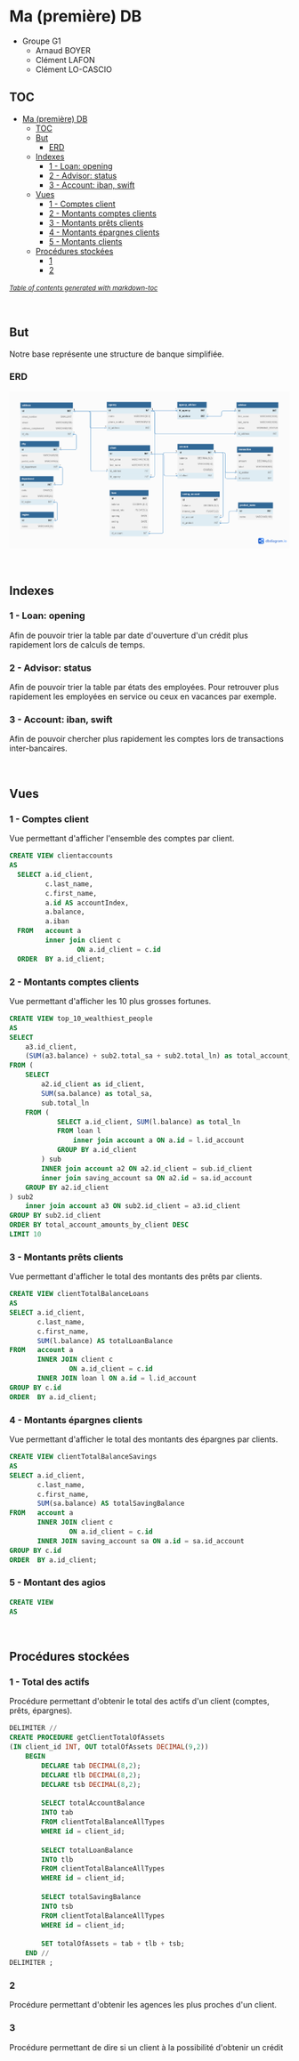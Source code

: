 # Ma (première) DB

- Groupe G1
  - Arnaud BOYER
  - Clément LAFON
  - Clément LO-CASCIO

## TOC

- [Ma (première) DB](#ma--premi-re--db)
  * [TOC](#toc)
  * [But](#but)
    + [ERD](#erd)
  * [Indexes](#indexes)
    + [1 - Loan: opening](#1---loan--opening)
    + [2 - Advisor: status](#2---advisor--status)
    + [3 - Account: iban, swift](#3---account--iban--swift)
  * [Vues](#vues)
    + [1 - Comptes client](#1---comptes-client)
    + [2 - Montants comptes clients](#2---montants-comptes-clients)
    + [3 - Montants prêts clients](#3---montants-pr-ts-clients)
    + [4 - Montants épargnes clients](#4---montants--pargnes-clients)
    + [5 - Montants clients](#5---montants-clients)
  * [Procédures stockées](#proc-dures-stock-es)
    + [1](#1)
    + [2](#2)

<small><i><a href='http://ecotrust-canada.github.io/markdown-toc/'>Table of contents generated with markdown-toc</a></i></small>



<br>


## But

Notre base représente une structure de banque simplifiée.

### ERD
![ERD](erd.png)

<br>

## Indexes

### 1 - Loan: opening

Afin de pouvoir trier la table par date d'ouverture d'un crédit plus rapidement lors de calculs de temps.



### 2 - Advisor: status

Afin de pouvoir trier la table par états des employées. Pour retrouver plus rapidement les employées en service ou ceux en vacances par exemple.



### 3 - Account: iban, swift

Afin de pouvoir chercher plus rapidement les comptes lors de transactions inter-bancaires.

<br>

## Vues 

### 1 - Comptes client

Vue permettant d'afficher l'ensemble des comptes par client.

```sql
CREATE VIEW clientaccounts
AS
  SELECT a.id_client,
         c.last_name,
         c.first_name,
         a.id AS accountIndex,
         a.balance,
         a.iban
  FROM   account a
         inner join client c
                 ON a.id_client = c.id
  ORDER  BY a.id_client; 
```



### 2 - Montants comptes clients

Vue permettant d'afficher les 10 plus grosses fortunes.

```sql
CREATE VIEW top_10_wealthiest_people
AS
SELECT
	a3.id_client,
	(SUM(a3.balance) + sub2.total_sa + sub2.total_ln) as total_account_amounts_by_client
FROM (
	SELECT 
		a2.id_client as id_client,
		SUM(sa.balance) as total_sa,
		sub.total_ln
	FROM (
			SELECT a.id_client, SUM(l.balance) as total_ln
			FROM loan l 
				inner join account a ON a.id = l.id_account
			GROUP BY a.id_client 
		) sub
		INNER join account a2 ON a2.id_client = sub.id_client
		inner join saving_account sa ON a2.id = sa.id_account  
	GROUP BY a2.id_client
) sub2
	inner join account a3 ON sub2.id_client = a3.id_client 
GROUP BY sub2.id_client
ORDER BY total_account_amounts_by_client DESC 
LIMIT 10
```



### 3 - Montants prêts clients

Vue permettant d'afficher le total des montants des prêts par clients.

```sql
CREATE VIEW clientTotalBalanceLoans 
AS
SELECT a.id_client,
       c.last_name,
       c.first_name,
       SUM(l.balance) AS totalLoanBalance
FROM   account a
       INNER JOIN client c
               ON a.id_client = c.id
       INNER JOIN loan l ON a.id = l.id_account 
GROUP BY c.id
ORDER  BY a.id_client;
```



### 4 - Montants épargnes clients

Vue permettant d'afficher le total des montants des épargnes par clients.

```sql
CREATE VIEW clientTotalBalanceSavings
AS
SELECT a.id_client,
       c.last_name,
       c.first_name,
       SUM(sa.balance) AS totalSavingBalance
FROM   account a
       INNER JOIN client c
               ON a.id_client = c.id
       INNER JOIN saving_account sa ON a.id = sa.id_account 
GROUP BY c.id
ORDER  BY a.id_client;
```



### 5 - Montant des agios

```sql
CREATE VIEW 
AS
```



<br>

## Procédures stockées

### 1 - Total des actifs

Procédure permettant d'obtenir le total des actifs d'un client (comptes, prêts, épargnes).

```sql
DELIMITER //
CREATE PROCEDURE getClientTotalOfAssets 
(IN client_id INT, OUT totalOfAssets DECIMAL(9,2))
	BEGIN
		DECLARE tab DECIMAL(8,2);
	    DECLARE tlb DECIMAL(8,2);
	    DECLARE tsb DECIMAL(8,2);
		
		SELECT totalAccountBalance
		INTO tab
		FROM clientTotalBalanceAllTypes
		WHERE id = client_id;
	
		SELECT totalLoanBalance
		INTO tlb
		FROM clientTotalBalanceAllTypes
		WHERE id = client_id;
	
		SELECT totalSavingBalance
		INTO tsb
		FROM clientTotalBalanceAllTypes
		WHERE id = client_id;	
	
		SET totalOfAssets = tab + tlb + tsb;
	END //
DELIMITER ;
```



### 2

Procédure permettant d'obtenir les agences les plus proches d'un client.


### 3 

Procédure permettant de dire si un client à la  possibilité d'obtenir un crédit

